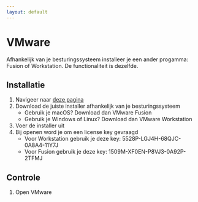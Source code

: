 ```yaml
---
layout: default
---
```


# VMware

Afhankelijk van je besturingssysteem installeer je een ander progamma: Fusion of Workstation. De functionaliteit is dezelfde.

## Installatie

1. Navigeer naar <a href="https://ucll-my.sharepoint.com/:f:/g/personal/u0152691_ucll_be/EqdXZnzbYx5LnkqulI29RPcBsioV7M8uHy_y0fvkmUxggQ" target="_blank">deze pagina</a>
1. Download de juiste installer afhankelijk van je besturingssysteem
    * Gebruik je macOS? Download dan VMware Fusion
    * Gebruik je Windows of Linux? Download dan VMware Workstation
1. Voer de installer uit
1. Bij openen word je om een license key gevraagd
    * Voor Workstation gebruik je deze key: 5528P-LGJ4H-68QJC-0A8A4-11Y7J
    * Voor Fusion gebruik je deze key: 1509M-XF0EN-P8VJ3-0A92P-2TFMJ

## Controle

1. Open VMware

